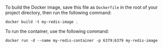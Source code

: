 To build the Docker image, save this file as `Dockerfile` in the root of your project directory, then run the following command:

```shell
docker build -t my-redis-image .
```

To run the container, use the following command:

```shell
docker run -d --name my-redis-container -p 6379:6379 my-redis-image
```
